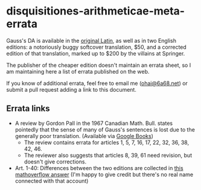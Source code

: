 # disquisitiones-arithmeticae-meta-errata

Gauss's DA is available in the [original Latin](https://archive.org/details/werkecarlf01gausrich), as well as in two English editions: a notoriously buggy softcover translation, $50, and a corrected edition of that translation, marked up to $200 by the villains at Springer.

The publisher of the cheaper edition doesn't maintain an errata sheet, so I am maintaining here a list of errata published on the web.

If you know of additional errata, feel free to email me (ohai@6a68.net) or submit a pull request adding a link to this document.

## Errata links


- A review by Gordon Pall in the 1967 Canadian Math. Bull. states pointedly that the sense of many of Gauss's sentences is lost due to the generally poor translation. (Available via [Google Books](https://books.google.com/books?id=_t844-IR1V8C&lpg=PA327&ots=PBqQB68bjT&dq=gauss%20clarke%20translation%20errata&pg=PA326#v=onepage&q&f=false))
  - The review contains errata for articles 1, 5, 7, 16, 17, 22, 32, 36, 38, 42, 46.
  - The reviewer also suggests that articles 8, 39, 61 need revision, but doesn't give corrections.
- Art. 1-40: Differences between the two editions are collected in [this mathoverflow answer](http://math.stackexchange.com/questions/912933/gauss-disq-arithm-translation-errata) (I'm happy to give credit but there's no real name connected with that account)
